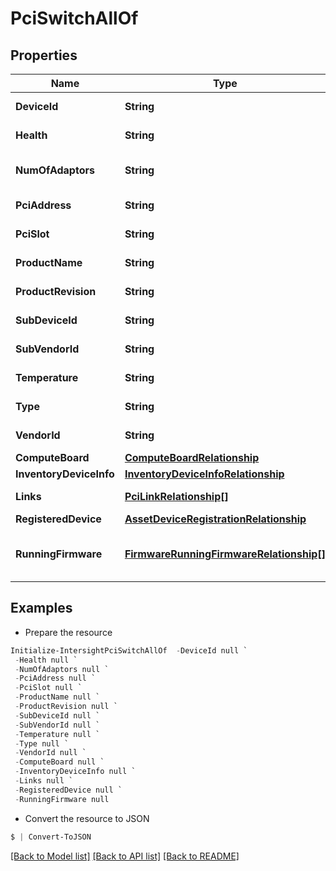 # PciSwitchAllOf
## Properties

Name | Type | Description | Notes
------------ | ------------- | ------------- | -------------
**DeviceId** | **String** | The device id of the switch. | [optional] [readonly] 
**Health** | **String** | The composite health of the switch. | [optional] [readonly] 
**NumOfAdaptors** | **String** | The number of GPUs and PCI adapters connected the switch. | [optional] [readonly] 
**PciAddress** | **String** | The PCI address of the switch. | [optional] [readonly] 
**PciSlot** | **String** | The PCI slot name of the switch. | [optional] [readonly] 
**ProductName** | **String** | The model information for the switch. | [optional] [readonly] 
**ProductRevision** | **String** | The product revision of the switch. | [optional] [readonly] 
**SubDeviceId** | **String** | The sub device id of the switch. | [optional] [readonly] 
**SubVendorId** | **String** | The sub vendor id of the switch. | [optional] [readonly] 
**Temperature** | **String** | The current temperature of the switch. | [optional] [readonly] 
**Type** | **String** | The type information of the switch. | [optional] 
**VendorId** | **String** | The vendor id of the switch. | [optional] [readonly] 
**ComputeBoard** | [**ComputeBoardRelationship**](ComputeBoardRelationship.md) |  | [optional] 
**InventoryDeviceInfo** | [**InventoryDeviceInfoRelationship**](InventoryDeviceInfoRelationship.md) |  | [optional] 
**Links** | [**PciLinkRelationship[]**](PciLinkRelationship.md) | An array of relationships to pciLink resources. | [optional] [readonly] 
**RegisteredDevice** | [**AssetDeviceRegistrationRelationship**](AssetDeviceRegistrationRelationship.md) |  | [optional] 
**RunningFirmware** | [**FirmwareRunningFirmwareRelationship[]**](FirmwareRunningFirmwareRelationship.md) | An array of relationships to firmwareRunningFirmware resources. | [optional] [readonly] 

## Examples

- Prepare the resource
```powershell
Initialize-IntersightPciSwitchAllOf  -DeviceId null `
 -Health null `
 -NumOfAdaptors null `
 -PciAddress null `
 -PciSlot null `
 -ProductName null `
 -ProductRevision null `
 -SubDeviceId null `
 -SubVendorId null `
 -Temperature null `
 -Type null `
 -VendorId null `
 -ComputeBoard null `
 -InventoryDeviceInfo null `
 -Links null `
 -RegisteredDevice null `
 -RunningFirmware null
```

- Convert the resource to JSON
```powershell
$ | Convert-ToJSON
```

[[Back to Model list]](../README.md#documentation-for-models) [[Back to API list]](../README.md#documentation-for-api-endpoints) [[Back to README]](../README.md)

